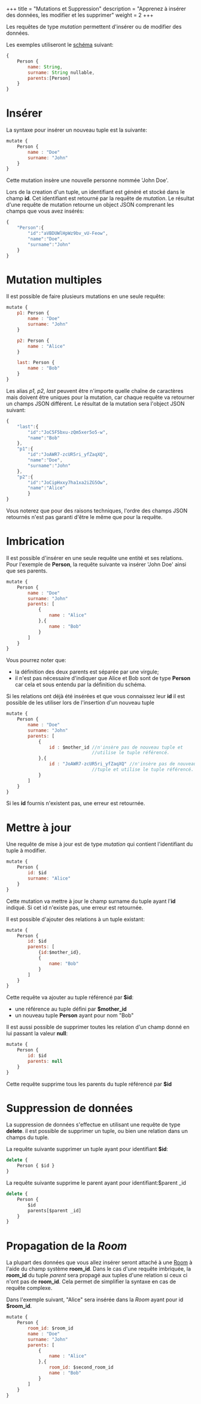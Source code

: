 +++
title = "Mutations et Suppression"
description = "Apprenez à insérer des données, les modifier et les supprimer"
weight = 2
+++

Les requêtes de type *mutation* permettent d'insérer ou de modifier des données. 

Les exemples utiliseront le [schéma](@/learn/datamodel/schema.fr.md) suivant:
```js
{
    Person {
        name: String,
        surname: String nullable,
        parents:[Person]
    }
}
```

# Insérer

La syntaxe pour insérer un nouveau tuple est la suivante:
```js
mutate {
    Person {
        name : "Doe"
        surname: "John"
    }
}
```
Cette mutation insère une nouvelle personne nommée 'John Doe'.

Lors de la creation d'un tuple, un identifiant est généré et stocké dans le champ **id**. Cet identifiant est retourné par la requête de *mutation*. Le résultat d'une requête de mutation retourne un object JSON comprenant les champs que vous avez insérés:

```js
{
    "Person":{
        "id":"aVBDUWlHpWz9bv_vU-Feow",
        "name":"Doe",
        "surname":"John"
    }
}
```


# Mutation multiples
Il est possible de faire plusieurs mutations en une seule requête:
```js
mutate {
    p1: Person {
        name : "Doe"
        surname: "John"
    }

    p2: Person {
        name : "Alice"
    }

    last: Person {
        name : "Bob"
    }
}
```
Les alias *p1, p2, last* peuvent être n'importe quelle chaîne de caractères mais doivent être uniques pour la mutation, car chaque requête va retourner un champs JSON différent. Le résultat de la mutation sera l'object JSON suivant:

```js
{
    "last":{
        "id":"JoC5F5bxu-zQm5xer5o5-w",
        "name":"Bob"
    },
    "p1":{
        "id":"JoAWR7-zcUR5ri_yfZaqXQ",
        "name":"Doe",
        "surname":"John"
    },
    "p2":{
        "id":"JoCipHxxy7ha1xa2iZG5Ow",
        "name":"Alice"
        }
}

```
Vous noterez que pour des raisons techniques, l'ordre des champs JSON retournés n'est pas garanti d'être le même que pour la requête.


# Imbrication 
Il est possible d'insérer en une seule requête une entité et ses relations. Pour l'exemple de **Person**, la requête suivante va insérer 'John Doe' ainsi que ses parents.
```js
mutate {
    Person {
        name : "Doe"
        surname: "John"
        parents: [
            {
                name : "Alice"
            },{
                name : "Bob"
            }
        ]
    }
}
```

Vous pourrez noter que:
- la définition des deux parents est séparée par une virgule;
- il n'est pas nécessaire d'indiquer que Alice et Bob sont de type **Person** car cela et sous entendu par la définition du schéma.

Si les relations ont déjà été insérées et que vous connaissez leur **id** il est possible de les utiliser lors de l'insertion d'un nouveau tuple
```js
mutate {
    Person {
        name : "Doe"
        surname: "John"
        parents: [
            {
                id : $mother_id //n'insère pas de nouveau tuple et 
                                //utilise le tuple référencé.
            },{
                id : "JoAWR7-zcUR5ri_yfZaqXQ" //n'insère pas de nouveau 
                                //tuple et utilise le tuple référencé.
            }
        ]
    }
}
```
Si les **id** fournis n'existent pas, une erreur est retournée.

# Mettre à jour 
Une requête de mise à jour est de type *mutation* qui contient l'identifiant du tuple à modifier.

```js
mutate {
    Person {
        id: $id
        surname: "Alice"
    }
}
```
Cette mutation va mettre à jour le champ surname du tuple ayant l'**id** indiqué. Si cet id n'existe pas, une erreur est retournée.

Il est possible d'ajouter des relations à un tuple existant:
```js
mutate {
    Person {
        id: $id
        parents: [
            {id:$mother_id}, 
            {
                name: "Bob"
            }
        ]
    }
}
```
Cette requête va ajouter au tuple référencé par **$id**:
- une référence au tuple défini par **$mother_id**
- un nouveau tuple **Person** ayant pour nom "Bob"

Il est aussi possible de supprimer toutes les relation d'un champ donné en lui passant la valeur **null**:
```js
mutate {
    Person {
        id: $id
        parents: null
    }
}
```
Cette requête supprime tous les parents du tuple référencé par **$id**


# Suppression de données
La suppression de données s'effectue en utilisant une requête de type **delete**.
il est possible de supprimer un tuple, ou bien une relation dans un champs du tuple.

La requête suivante supprimer un tuple ayant pour identifiant **$id**:
```js 
delete {
    Person { $id }
}
```

La requête suivante supprime le parent ayant pour identifiant:$parent _id
```js 
delete {
    Person { 
        $id 
        parents[$parent _id]
    }
}
```


# Propagation de la *Room*
La plupart des données que vous allez insérer seront attaché à une [Room](@/learn/access_rights/room.fr.md) à l'aide du champ système **room_id**. Dans le cas d'une requête imbriquée, la **room_id** du tuple *parent* sera propagé aux tuples d'une relation si ceux ci n'ont pas de **room_id**. Cela permet de simplifier la syntaxe en cas de requête complexe.

Dans l'exemple suivant, "Alice" sera insérée dans la *Room* ayant pour id **$room_id**.
```js
mutate {
    Person {
        room_id: $room_id
        name : "Doe"
        surname: "John"
        parents: [
            {
                name : "Alice"
            },{
                room_id: $second_room_id
                name : "Bob"
            }
        ]
    }
}
```
